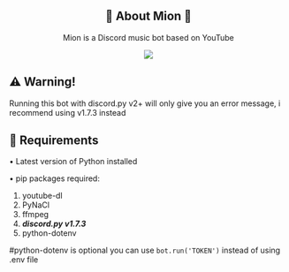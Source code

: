 <h2 align="center">🎵 About Mion 🎵</h2>
<p align="center">Mion is a Discord music bot based on YouTube</p>
<p align="center">
  <img src="https://i.ibb.co/jM5MZ5R/github.jpg" />
</p>

<h2>⚠️ Warning!</h2>

Running this bot with discord.py v2+ will only give you an error message, i recommend using v1.7.3 instead

<h2>🤖 Requirements</h2>

• Latest version of Python installed

• pip packages required:

  1. youtube-dl
  2. PyNaCl
  3. ffmpeg
  4. ***discord.py v1.7.3***
  5. python-dotenv 

#python-dotenv is optional you can use `bot.run('TOKEN')` instead of using .env file


